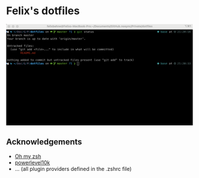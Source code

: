 # Felix's dotfiles

![Screenshot of my shell prompt](images/screenshot.png)

## Acknowledgements
* [Oh my zsh](https://ohmyz.sh/)
* [powerlevel10k](https://github.com/romkatv/powerlevel10k)
* ... (all plugin providers defined in the .zshrc file)
